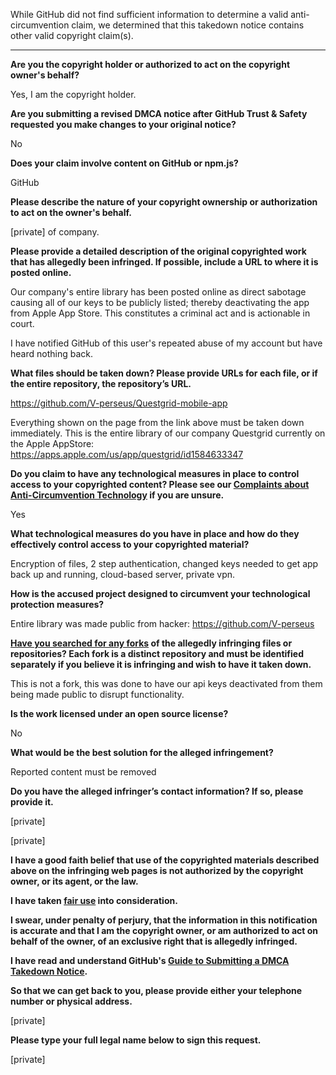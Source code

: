 While GitHub did not find sufficient information to determine a valid anti-circumvention claim, we determined that this takedown notice contains other valid copyright claim(s).

---


**Are you the copyright holder or authorized to act on the copyright owner's behalf?**

Yes, I am the copyright holder.

**Are you submitting a revised DMCA notice after GitHub Trust & Safety requested you make changes to your original notice?**

No

**Does your claim involve content on GitHub or npm.js?**

GitHub

**Please describe the nature of your copyright ownership or authorization to act on the owner's behalf.**

[private] of company.

**Please provide a detailed description of the original copyrighted work that has allegedly been infringed. If possible, include a URL to where it is posted online.**

Our company's entire library has been posted online as direct sabotage causing all of our keys to be publicly listed; thereby deactivating the app from Apple App Store. This constitutes a criminal act and is actionable in court.

I have notified GitHub of this user's repeated abuse of my account but have heard nothing back.

**What files should be taken down? Please provide URLs for each file, or if the entire repository, the repository’s URL.**

https://github.com/V-perseus/Questgrid-mobile-app

Everything shown on the page from the link above must be taken down immediately. This is the entire library of our company Questgrid currently on the Apple AppStore: https://apps.apple.com/us/app/questgrid/id1584633347

**Do you claim to have any technological measures in place to control access to your copyrighted content? Please see our <a href="https://docs.github.com/articles/guide-to-submitting-a-dmca-takedown-notice#complaints-about-anti-circumvention-technology">Complaints about Anti-Circumvention Technology</a> if you are unsure.**

Yes

**What technological measures do you have in place and how do they effectively control access to your copyrighted material?**

Encryption of files, 2 step authentication, changed keys needed to get app back up and running, cloud-based server, private vpn.

**How is the accused project designed to circumvent your technological protection measures?**

Entire library was made public from hacker: https://github.com/V-perseus

**<a href="https://docs.github.com/articles/dmca-takedown-policy#b-what-about-forks-or-whats-a-fork">Have you searched for any forks</a> of the allegedly infringing files or repositories? Each fork is a distinct repository and must be identified separately if you believe it is infringing and wish to have it taken down.**

This is not a fork, this was done to have our api keys deactivated from them being made public to disrupt functionality.

**Is the work licensed under an open source license?**

No

**What would be the best solution for the alleged infringement?**

Reported content must be removed

**Do you have the alleged infringer’s contact information? If so, please provide it.**

[private]

[private]

**I have a good faith belief that use of the copyrighted materials described above on the infringing web pages is not authorized by the copyright owner, or its agent, or the law.**

**I have taken <a href="https://www.lumendatabase.org/topics/22">fair use</a> into consideration.**

**I swear, under penalty of perjury, that the information in this notification is accurate and that I am the copyright owner, or am authorized to act on behalf of the owner, of an exclusive right that is allegedly infringed.**

**I have read and understand GitHub's <a href="https://docs.github.com/articles/guide-to-submitting-a-dmca-takedown-notice/">Guide to Submitting a DMCA Takedown Notice</a>.**

**So that we can get back to you, please provide either your telephone number or physical address.**

[private]

**Please type your full legal name below to sign this request.**

[private]
